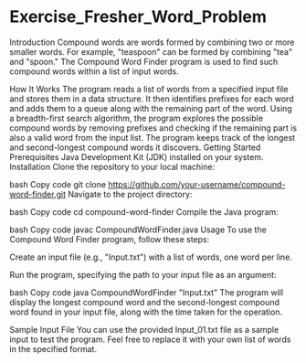 # Exercise_Fresher_Word_Problem 
Introduction
Compound words are words formed by combining two or more smaller words. For example, "teaspoon" can be formed by combining "tea" and "spoon." The Compound Word Finder program is used to find such compound words within a list of input words.

How It Works
The program reads a list of words from a specified input file and stores them in a data structure.
It then identifies prefixes for each word and adds them to a queue along with the remaining part of the word.
Using a breadth-first search algorithm, the program explores the possible compound words by removing prefixes and checking if the remaining part is also a valid word from the input list.
The program keeps track of the longest and second-longest compound words it discovers.
Getting Started
Prerequisites
Java Development Kit (JDK) installed on your system.
Installation
Clone the repository to your local machine:

bash
Copy code
git clone https://github.com/your-username/compound-word-finder.git
Navigate to the project directory:

bash
Copy code
cd compound-word-finder
Compile the Java program:

bash
Copy code
javac CompoundWordFinder.java
Usage
To use the Compound Word Finder program, follow these steps:

Create an input file (e.g., "Input.txt") with a list of words, one word per line.

Run the program, specifying the path to your input file as an argument:

bash
Copy code
java CompoundWordFinder "Input.txt"
The program will display the longest compound word and the second-longest compound word found in your input file, along with the time taken for the operation.

Sample Input File
You can use the provided Input_01.txt file as a sample input to test the program. Feel free to replace it with your own list of words in the specified format.



